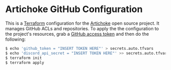# Artichoke GitHub Configuration

This is a [Terraform](https://www.terraform.io) configuration for the
[Artichoke](https://github.com/artichoke) open source project. It manages GitHub
ACLs and repositories. To apply the the configuration to the project's
resources, grab a
[GitHub access token](https://github.com/settings/tokens/new?scopes=repo) and
then do the following:

```bash
$ echo 'github_token = "INSERT TOKEN HERE"' > secrets.auto.tfvars
$ echo 'discord_api_secret = "INSERT TOKEN HERE"' >> secrets.auto.tfvars
$ terraform init
$ terraform apply
```
